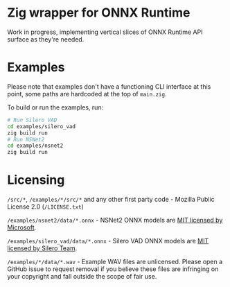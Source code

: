 # Zig wrapper for ONNX Runtime

Work in progress, implementing vertical slices of ONNX Runtime API surface as they're needed.

# Examples

Please note that examples don't have a functioning CLI interface at this point, some paths are hardcoded at the top of `main.zig`.

To build or run the examples, run:

```bash
# Run Silero VAD
cd examples/silero_vad
zig build run
# Run NSNet2
cd examples/nsnet2
zig build run
```

# Licensing

`/src/*`, `/examples/*/src/*` and any other first party code - Mozilla Public License 2.0 (`/LICENSE.txt`)

`/examples/nsnet2/data/*.onnx` - NSNet2 ONNX models are [MIT licensed by Microsoft](https://github.com/microsoft/DNS-Challenge/tree/v4dnschallenge_ICASSP2022).

`/examples/silero_vad/data/*.onnx` - Silero VAD ONNX models are [MIT licensed by Silero Team](https://github.com/snakers4/silero-vad/tree/7e9680bc83230b745f4794219fe11f4ea50965cd).

`/examples/*/data/*.wav` - Example WAV files are unlicensed. Please open a GitHub issue to request removal if you believe these files are infringing on your copyright and fall outside the scope of fair use.
